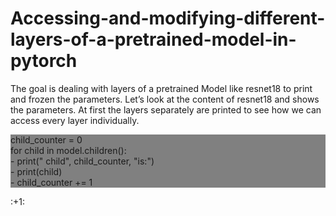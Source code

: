 # Accessing-and-modifying-different-layers-of-a-pretrained-model-in-pytorch

The goal is dealing with layers of a pretrained Model like resnet18 to print and frozen the parameters. Let’s look at the content of resnet18 and shows the parameters. At first the layers separately are printed to see how we can access every layer individually. 
<p style="background-color:gray;">
  child_counter = 0<br>
for child in model.children():<br>
  - print(" child", child_counter, "is:")<br>
  - print(child)<br>
  - child_counter += 1<br>

 </p>:+1:
